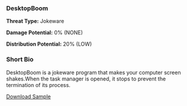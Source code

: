 ### **DesktopBoom**

**Threat Type:** Jokeware




**Damage Potential:** 0% (NONE)

**Distribution Potential:** 20% (LOW)


### **Short Bio**
DesktopBoom is a jokeware program that makes your computer screen shakes.When the task manager is opened, it stops to prevent the termination of its process.


[Download Sample](https://mega.nz/file/UHcE2BIL#-LtuC1Y0m8nICBSiuLU3Y4dVeL_Y5nAvGl_e12dJzs8)




